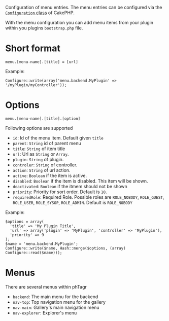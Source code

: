 Configuration of menu entries. The menu entries can be configured via the
[`Configuration` class](http://book.cakephp.org/2.0/en/development/configuration.html) 
of CakePHP.

With the menu configuration you can add menu items from your plugin within you
plugins `bootstrap.php` file.

# Short format

`menu.[menu-name].[title] = [url]`

Example:

    Configure::write(array('menu.backend.MyPlugin' => '/myPlugin/myController'));

# Options

`menu.[menu-name].[title].[option]`

Following options are supported

* `id`: Id of the menu item. Default given `title`
* `parent`: `String` id of parent menu
* `title`: `String` of item title
* `url`: Url as `String` or `Array`.
* `plugin`: `String` of plugin.
* `controler`: `String` of controller.
* `action`: `String` of url action.
* `active`: `Boolean` if the item is active.
* `disabled`: `Boolean` if the item is disabled. This item will be shown.
* `deactivated`: `Boolean` if the itmem should not be shown
* `priority`: Priority for sort order. Default is `10`.
* `requiredRole`: Required Role. Possible roles are `ROLE_NOBODY`, `ROLE_GUEST`, 
`ROLE_USER`, `ROLE_SYSOP`, `ROLE_ADMIN`. Default is `ROLE_NOBODY`

Example:

    $options = array(
      'title' => 'My Plugin Title',
      'url' => array('plugin' => 'MyPlugin', 'controller' => 'MyPlugin'),
      'priority' => 9
    );
    $name = 'menu.backend.MyPlugin';
    Configure::write($name, Hash::merge($options, (array) Configure::read($name)));

# Menus

There are several menus within phTagr

* `backend`: The main menu for the backend
* `nav-top`: Top navigation menu for the gallery
* `nav-main`: Gallery's main navigation menu
* `nav-explorer`: Explorer's menu